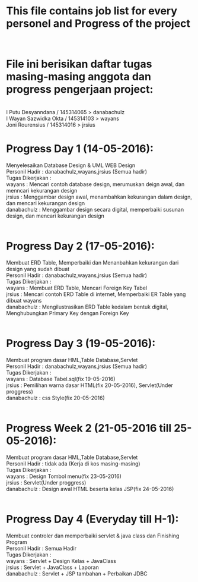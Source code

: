 <h1>This file contains job list for every personel and Progress of the project</h1><br>
<h1>File ini berisikan daftar tugas masing-masing anggota dan progress pengerjaan project:</h1><br>
I Putu Desyanndana / 145314065 > danabachulz <br>
I Wayan Sazwidka Okta / 145314103 > wayans <br>
Joni Rourensius / 145314016 > jrsius<br>

<h1>Progress Day 1 (14-05-2016):</h1> Menyelesaikan Database Design & UML WEB Design<br>
Personil Hadir : danabachulz,wayans,jrsius (Semua hadir)<br>
Tugas Dikerjakan :<br>
wayans      : Mencari contoh database design, merumuskan deign awal, dan menncari kekurangan design<br>
jrsius      : Menggambar design awal, menambahkan kekurangan dalam design, dan mencari kekurangan design<br>
danabachulz : Menggambar design secara digital, memperbaiki susunan design, dan mencari kekurangan design<br><br>

<h1>Progress Day 2 (17-05-2016):</h1>Membuat ERD Table, Memperbaiki dan Menanbahkan kekurangan dari design yang sudah dibuat<br>
Personil Hadir : danabachulz,wayans,jrsius (Semua hadir)<br>
Tugas Dikerjakan :<br>
wayans      : Membuat ERD Table, Mencari Foreign Key Tabel<br>
jrsius      : Mencari contoh ERD Table di internet, Memperbaiki ER Table yang dibuat wayans<br>
danabachulz : Mengilustrasikan ERD Table kedalam bentuk digital, Menghubungkan Primary Key dengan Foreign Key<br><br>

<h1>Progress Day 3 (19-05-2016):</h1>Membuat program dasar HML,Table Database,Servlet<br>
Personil Hadir : danabachulz,wayans,jrsius (Semua hadir)<br>
Tugas Dikerjakan :<br>
wayans      : Database Tabel.sql(fix 19-05-2016)<br>
jrsius      : Pemilihan warna dasar HTML(fix 20-05-2016), Servlet(Under proggress)<br>
danabachulz : css Style(fix 20-05-2016)<br><br>

<h1>Progress Week 2 (21-05-2016 till 25-05-2016):</h1>Membuat program dasar HML,Table Database,Servlet<br>
Personil Hadir : tidak ada (Kerja di kos masing-masing)<br>
Tugas Dikerjakan :<br>
wayans      : Design Tombol menu(fix 23-05-2016)<br>
jrsius      : Servlet(Under proggress)<br>
danabachulz : Design awal HTML beserta kelas JSP(fix 24-05-2016)<br><br>

<h1>Progress Day 4 (Everyday till H-1):</h1>Membuat controler dan memperbaiki servlet & java class dan Finishing Program<br>
Personil Hadir : Semua Hadir<br>
Tugas Dikerjakan :<br>
wayans      : Servlet + Design Kelas + JavaClass<br>
jrsius      : Servlet + JavaClass + Laporan<br>
danabachulz : Servlet + JSP tambahan + Perbaikan JDBC<br><br>
